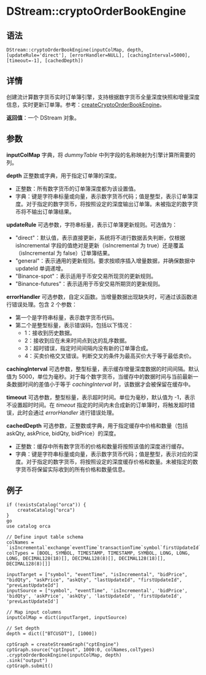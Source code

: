 # DStream::cryptoOrderBookEngine

## 语法

`DStream::cryptoOrderBookEngine(inputColMap, depth, [updateRule='direct'],
[errorHandler=NULL], [cachingInterval=5000], [timeout=-1],
[cachedDepth])`

## 详情

创建流计算数字货币实时订单簿引擎，支持根据数字货币全量深度快照和增量深度信息，实时更新订单簿。参考：[createCryptoOrderBookEngine](../c/createcryptoorderbookengine.html)。

**返回值**：一个 DStream 对象。

## 参数

**inputColMap** 字典，将 *dummyTable* 中列字段的名称映射为引擎计算所需要的列。

**depth** 正整数或字典，用于指定订单簿的深度。

* 正整数：所有数字货币的订单簿深度都为该设置值。
* 字典：键是字符串标量或向量，表示数字货币代码；值是整型，表示订单簿深度。对于指定的数字货币，将按照设定的深度输出订单簿。未被指定的数字货币将不输出订单簿结果。

**updateRule** 可选参数，字符串标量，表示订单簿更新规则。可选值为：

* "direct"：默认值，表示直接更新，系统将不进行数据丢失判断，仅根据 isIncremental 字段的值绝对是更新（isIncremental
  为 true）还是覆盖（isIncremental 为 false）订单簿结果。
* "general"：表示通用的更新规则。要求按顺序插入增量数据，并确保数据中 updateId 单调递增。
* "Binance-spot"：表示适用于币安交易所现货的更新规则。
* "Binance-futures"：表示适用于币安交易所期货的更新规则。

**errorHandler** 可选参数，自定义函数。当增量数据出现缺失时，可通过该函数进行错误处理。包含 2 个参数：

* 第一个是字符串标量，表示数字货币代码。
* 第二个是整型标量，表示错误码，包括以下情况：
  + 1：接收到历史数据。
  + 2：接收到应在未来时间点到达的乱序数据。
  + 3：超时错误，指定时间间隔内没有新的订单簿合成。
  + 4：买卖价格交叉错误。判断交叉的条件为最高买价大于等于最低卖价。

**cachingInterval** 可选参数，整型标量，表示缓存增量深度数据的时间间隔。默认值为
5000，单位为毫秒。对于每个数字货币，当缓存中的数据时间与当前最新一条数据时间的差值小于等于 *cachingInterval*
时，该数据才会被保留在缓存中。

**timeout** 可选参数，整型标量，表示超时时间。单位为毫秒，默认值为 -1，表示不设置超时时间。在
*timeout* 指定的时间内未合成新的订单簿时，将触发超时错误，此时会通过 *errorHandler* 进行错误处理。

**cachedDepth** 可选参数，正整数或字典，用于指定缓存中价格和数量（包括 askQty, askPrice,
bidQty, bidPrice）的深度。

* 正整数：缓存中所有数字货币的价格和数量将按照该值的深度进行缓存。
* 字典：键是字符串标量或向量，表示数字货币代码；值是整型，表示对应的深度。对于指定的数字货币，将按照设定的深度缓存价格和数量。未被指定的数字货币将保留实际收到的所有价格和数量信息。

## 例子

```
if (!existsCatalog("orca")) {
	createCatalog("orca")
}
go
use catalog orca

// Define input table schema
colNames = `isIncremental`exchange`eventTime`transactionTime`symbol`firstUpdateId`lastUpdateId`prevLastUpdateId`bidPrice`bidQty`askPrice`askQty
colTypes = [BOOL, SYMBOL, TIMESTAMP, TIMESTAMP, SYMBOL, LONG, LONG, LONG, DECIMAL128(18)[], DECIMAL128(8)[], DECIMAL128(18)[], DECIMAL128(8)[]]

inputTarget = ["symbol", "eventTime", "isIncremental", "bidPrice", "bidQty", "askPrice", "askQty", "lastUpdateId", "firstUpdateId", "prevLastUpdateId"]
inputSource = ["symbol", "eventTime", 'isIncremental', 'bidPrice', 'bidQty', 'askPrice', 'askQty', 'lastUpdateId', 'firstUpdateId', 'prevLastUpdateId']

// Map input columns
inputColMap = dict(inputTarget, inputSource)

// Set depth
depth = dict(["BTCUSDT"], [1000])

cptGraph = createStreamGraph("cptEngine")
cptGraph.source("cptInput", 1000:0, colNames,colTypes)
.cryptoOrderBookEngine(inputColMap, depth)
.sink("output")
cptGraph.submit()
```


